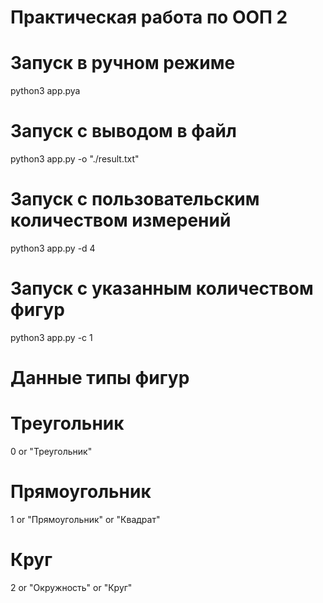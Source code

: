 # Практическая работа по ООП 2
# Запуск в ручном режиме
python3 app.pya
# Запуск c выводом в файл
python3 app.py -o "./result.txt"
# Запуск c пользовательским количеством измерений
python3 app.py -d 4
# Запуск c указанным количеством фигур
python3 app.py -c 1
# Данные типы фигур
# Треугольник
0 or "Треугольник"
# Прямоугольник
1 or "Прямоугольник" or "Квадрат"
# Круг
2 or "Окружность" or "Круг"
